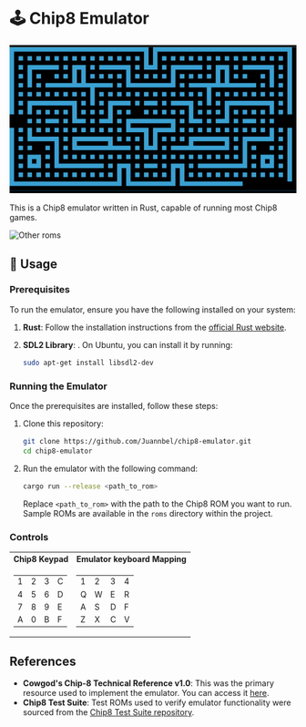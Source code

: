 # 🕹️ Chip8 Emulator

![Blinky running on the emulator](./images/blinky.gif)

This is a Chip8 emulator written in Rust, capable of running most Chip8 games.

![Other roms](./images/other_roms.png)

## 🚀 Usage

### Prerequisites

To run the emulator, ensure you have the following installed on your system:

1. **Rust**: Follow the installation instructions from the [official Rust website](https://www.rust-lang.org/tools/install).
2. **SDL2 Library**: . On Ubuntu, you can install it by running:

   ```bash
   sudo apt-get install libsdl2-dev
   ```

### Running the Emulator

Once the prerequisites are installed, follow these steps:

1. Clone this repository:

   ```bash
   git clone https://github.com/Juannbel/chip8-emulator.git
   cd chip8-emulator
   ```

2. Run the emulator with the following command:

   ```bash
   cargo run --release <path_to_rom>
   ```

   Replace `<path_to_rom>` with the path to the Chip8 ROM you want to run. Sample ROMs are available in the `roms` directory within the project.

### Controls

<table>
<tr><th>Chip8 Keypad</th><th>Emulator keyboard Mapping</th></tr>
<tr><td>

|   |   |   |   |
|---|---|---|---|
| 1 | 2 | 3 | C |
| 4 | 5 | 6 | D |
| 7 | 8 | 9 | E |
| A | 0 | B | F |

</td><td>

|   |   |   |   |
|---|---|---|---|
| 1 | 2 | 3 | 4 |
| Q | W | E | R |
| A | S | D | F |
| Z | X | C | V |
</td></tr>
</table>

## References

- **Cowgod's Chip-8 Technical Reference v1.0**: This was the primary resource used to implement the emulator. You can access it [here](http://devernay.free.fr/hacks/chip8/C8TECH10.HTM).
- **Chip8 Test Suite**: Test ROMs used to verify emulator functionality were sourced from the [Chip8 Test Suite repository](https://github.com/Timendus/chip8-test-suite).
